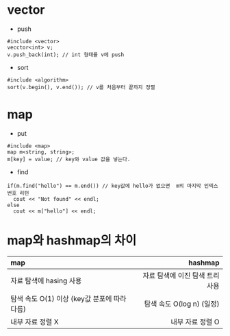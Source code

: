 # vector
- push
```
#include <vector>
vecctor<int> v;
v.push_back(int); // int 형태를 v에 push
```
- sort
```
#include <algorithm>
sort(v.begin(), v.end()); // v를 처음부터 끝까지 정렬
```

# map
- put
```
#include <map>
map m<string, string>;
m[key] = value; // key와 value 값을 넣는다.
```
- find
```
if(m.find("hello") == m.end()) // key값에 hello가 없으면  m의 마지막 인덱스 번호 리턴
  cout << "Not found" << endl;
else
  cout << m["hello"] << endl;
```

# map와 hashmap의 차이
| map                  | hashmap                 |
| :------------------- | -------------------: |
| 자료 탐색에 hasing 사용 | 자료 탐색에 이진 탐색 트리 사용 |
|탐색 속도 O(1) 이상 (key값 분포에 따라 다름)  | 탐색 속도 O(log n) (일정)  |
| 내부 자료 정렬 X  | 내부 자료 정렬 O |
